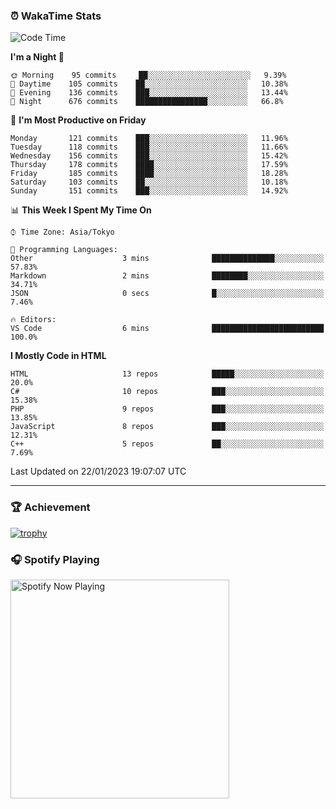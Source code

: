 ### ⏰ WakaTime Stats


<!--START_SECTION:waka-->
![Code Time](http://img.shields.io/badge/Code%20Time-510%20hrs%2028%20mins-blue)

**I'm a Night 🦉** 

```text
🌞 Morning    95 commits     ██░░░░░░░░░░░░░░░░░░░░░░░   9.39% 
🌆 Daytime    105 commits    ██░░░░░░░░░░░░░░░░░░░░░░░   10.38% 
🌃 Evening    136 commits    ███░░░░░░░░░░░░░░░░░░░░░░   13.44% 
🌙 Night      676 commits    ████████████████░░░░░░░░░   66.8%

```
📅 **I'm Most Productive on Friday** 

```text
Monday       121 commits    ███░░░░░░░░░░░░░░░░░░░░░░   11.96% 
Tuesday      118 commits    ███░░░░░░░░░░░░░░░░░░░░░░   11.66% 
Wednesday    156 commits    ███░░░░░░░░░░░░░░░░░░░░░░   15.42% 
Thursday     178 commits    ████░░░░░░░░░░░░░░░░░░░░░   17.59% 
Friday       185 commits    ████░░░░░░░░░░░░░░░░░░░░░   18.28% 
Saturday     103 commits    ██░░░░░░░░░░░░░░░░░░░░░░░   10.18% 
Sunday       151 commits    ███░░░░░░░░░░░░░░░░░░░░░░   14.92%

```


📊 **This Week I Spent My Time On** 

```text
⌚︎ Time Zone: Asia/Tokyo

💬 Programming Languages: 
Other                    3 mins              ██████████████░░░░░░░░░░░   57.83% 
Markdown                 2 mins              ████████░░░░░░░░░░░░░░░░░   34.71% 
JSON                     0 secs              █░░░░░░░░░░░░░░░░░░░░░░░░   7.46%

🔥 Editors: 
VS Code                  6 mins              █████████████████████████   100.0%

```

**I Mostly Code in HTML** 

```text
HTML                     13 repos            █████░░░░░░░░░░░░░░░░░░░░   20.0% 
C#                       10 repos            ███░░░░░░░░░░░░░░░░░░░░░░   15.38% 
PHP                      9 repos             ███░░░░░░░░░░░░░░░░░░░░░░   13.85% 
JavaScript               8 repos             ███░░░░░░░░░░░░░░░░░░░░░░   12.31% 
C++                      5 repos             ██░░░░░░░░░░░░░░░░░░░░░░░   7.69%

```



 Last Updated on 22/01/2023 19:07:07 UTC
<!--END_SECTION:waka-->

---

### 🏆 Achievement

[![trophy](https://github-profile-trophy.vercel.app/?username=Slime-hatena&theme=flat&no-bg=true&no-frame=true&column=8)](https://github.com/ryo-ma/github-profile-trophy)

### 🎧 Spotify Playing

[<img src="https://spotify-now-playing-slime-hatena.vercel.app/api/spotify-playing" alt="Spotify Now Playing" width="350" />](https://open.spotify.com/user/slime_hatena)

<!--
**Slime-hatena/Slime-hatena** is a ✨ _special_ ✨ repository because its `README.md` (this file) appears on your GitHub profile.

Here are some ideas to get you started:

- 🔭 I’m currently working on ...
- 🌱 I’m currently learning ...
- 👯 I’m looking to collaborate on ...
- 🤔 I’m looking for help with ...
- 💬 Ask me about ...
- 📫 How to reach me: ...
- 😄 Pronouns: ...
- ⚡ Fun fact: ...
-->
